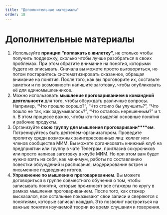 ```yaml
---
title: "Дополнительные материалы"
order: 18
---
```


# Дополнительные материалы

1. Используйте **принцип “поплакать в жилетку”,** не столько чтобы получить поддержку, сколько чтобы лучше разобраться в своих проблемах. При этом обратите внимание на понятия, которыми будете их описывать. Сначала вы можете просто выговориться, но потом постарайтесь систематизировать сказанное, обращая внимание на понятия. После того, как вы проговорите их, составьте заметки и по возможности напишите заготовку, чтобы опубликовать её для единомышленников.
2. Можно использовать **мышление проговариванием в командной деятельности** для того, чтобы обсуждать различные вопросы. Например, “Что прошло хорошо?”, “Что стоило бы улучшить?”, “Что пошло не так, как задумывалось?”, “Что осталось нерешенным?” и т. п. В этом процессе важно, чтобы кто-то выделял основные понятия и рабочие продукты.
3. Организуйте **свою группу для мышления проговаривани****ем**. Потренируйтесь быть деятелем-организатором. Проведите пропитку среди возможных заинтересованных лиц: коллег или членов сообщества МИМ. Вы можете организовать книжный клуб на предприятии или группу в чате Телеграм, пригласив сокурсников или просто написав заготовку в клубе МИМ. Но при этом вам будет нужно взять на себя, как минимум, работы по составлению повестки обсуждений и расписания, модерирование встреч и письменное подведение итогов.
4. **Упражнение по мышлению проговариванием**. Вы можете договориться в группе совместного обучения о том, чтобы записывать понятия, которые произносят все стажеры по кругу в рамках мышления проговариванием. После того, как стажер высказался, все остальные показывают свои записи и сверяются с понятиями, которые записал каждый. Это позволит настроиться на важные понятия изучаемой теории во время слушания и говорения.